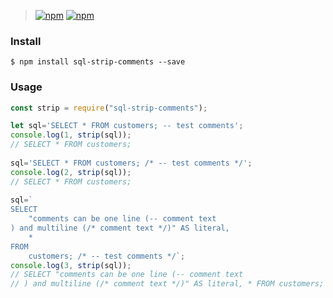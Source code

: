 >[![npm](https://img.shields.io/npm/v/sql-strip-comments.svg)](https://www.npmjs.com/package/sql-strip-comments) [![npm](https://img.shields.io/npm/dm/sql-strip-comments.svg)](https://www.npmjs.com/package/sql-strip-comments)

### Install
```
$ npm install sql-strip-comments --save
```

### Usage
```js
const strip = require("sql-strip-comments");

let sql='SELECT * FROM customers; -- test comments';
console.log(1, strip(sql));
// SELECT * FROM customers; 
 
sql='SELECT * FROM customers; /* -- test comments */';
console.log(2, strip(sql));
// SELECT * FROM customers; 
 
sql=`
SELECT 
    "comments can be one line (-- comment text 
) and multiline (/* comment text */)" AS literal, 
    * 
FROM 
    customers; /* -- test comments */`;
console.log(3, strip(sql));
// SELECT "comments can be one line (-- comment text 
// ) and multiline (/* comment text */)" AS literal, * FROM customers;

```
